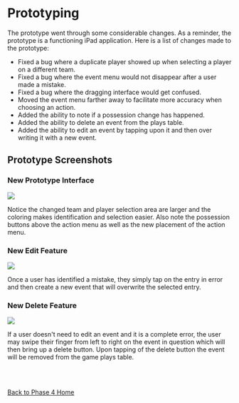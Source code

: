 <h1>Prototyping</h1>

The prototype went through some considerable changes. As a reminder, the prototype is a functioning iPad application. Here is a list of changes made to the prototype:

<ul>
<li>Fixed a bug where a duplicate player showed up when selecting a player on a different team.</li>
<li>Fixed a bug where the event menu would not disappear after a user made a mistake.</li>
<li>Fixed a bug where the dragging interface would get confused.</li>
<li>Moved the event menu farther away to facilitate more accuracy when choosing an action.</li>
<li>Added the ability to note if a possession change has happened.</li>
<li>Added the ability to delete an event from the plays table.</li>
<li>Added the ability to edit an event by tapping upon it and then over writing it with a new event.</li>
</ul>

<h2>Prototype Screenshots</h2>

<h3>New Prototype Interface</h3>
<img src='http://cs-3724-group1.googlecode.com/files/piccyfix_1303348127_photo-3.PNG' />
<p>Notice the changed team and player selection area are larger and the coloring makes identification and selection easier. Also note the possession buttons above the action menu as well as the new placement of the action menu.<p>

<h3>New Edit Feature</h3>
<img src='http://cs-3724-group1.googlecode.com/files/piccyfix_1303348240_photo-5.PNG' />
<p>Once a user has identified a mistake, they simply tap on the entry in error and then create a new event that will overwrite the selected entry.</p>

<h3>New Delete Feature</h3>
<img src='http://cs-3724-group1.googlecode.com/files/piccyfix_1303348207_photo-4.PNG' />
<p>If a user doesn't need to edit an event and it is a complete error, the user may swipe their finger from left to right on the event in question which will then bring up a delete button. Upon tapping of the delete button the event will be removed from the game plays table.</p>

<br /><br />

<a href='http://code.google.com/p/cs-3724-group1/wiki/Phase4HomePage'>Back to Phase 4 Home</a>
